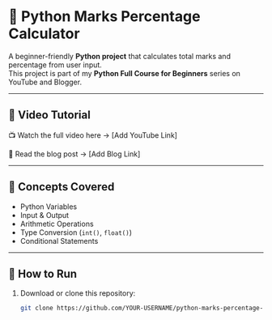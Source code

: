 # 🐍 Python Marks Percentage Calculator

A beginner-friendly **Python project** that calculates total marks and percentage from user input.  
This project is part of my **Python Full Course for Beginners** series on YouTube and Blogger.

---

## 🎥 Video Tutorial
📺 Watch the full video here → [Add YouTube Link]

📘 Read the blog post → [Add Blog Link]

---

## 🧠 Concepts Covered
- Python Variables
- Input & Output
- Arithmetic Operations
- Type Conversion (`int()`, `float()`)
- Conditional Statements

---

## 🚀 How to Run
1. Download or clone this repository:
   ```bash
   git clone https://github.com/YOUR-USERNAME/python-marks-percentage-calculator.git
